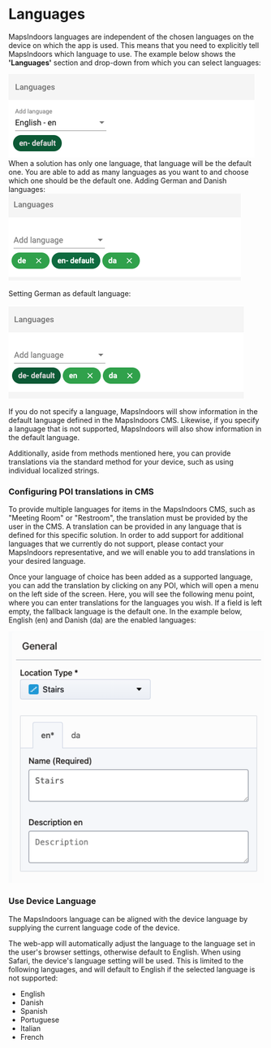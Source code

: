 # Languages

MapsIndoors languages are independent of the chosen languages on the device on which the app is used. This means that you need to explicitly tell MapsIndoors which language to use.
The example below shows the **'Languages'** section and drop-down from which you can select languages:
<div>
    <img src="../../../.gitbook/assets/languages-default-view.png" alt="">
</div>
When a solution has only one language, that language will be the default one. You are able to add as many languages as you want to and choose which one should be the default one.
Adding German and Danish languages:

<div>
    <img src="../../../.gitbook/assets/languages-adding-languages.png" alt="">
</div>

Setting German as default language:

<div>
    <img src="../../../.gitbook/assets/languages-setting-default-language.png" alt="">
</div>

If you do not specify a language, MapsIndoors will show information in the default language defined in the MapsIndoors CMS. Likewise, if you specify a language that is not supported, MapsIndoors will also show information in the default language.

Additionally, aside from methods mentioned here, you can provide translations via the standard method for your device, such as using individual localized strings.

### Configuring POI translations in CMS[​](https://docs.mapsindoors.com/display-language#configuring-poi-translations-in-cms) <a href="#configuring-poi-translations-in-cms" id="configuring-poi-translations-in-cms"></a>

To provide multiple languages for items in the MapsIndoors CMS, such as "Meeting Room" or "Restroom", the translation must be provided by the user in the CMS. A translation can be provided in any language that is defined for this specific solution. In order to add support for additional languages that we currently do not support, please contact your MapsIndoors representative, and we will enable you to add translations in your desired language.

Once your language of choice has been added as a supported language, you can add the translation by clicking on any POI, which will open a menu on the left side of the screen. Here, you will see the following menu point, where you can enter translations for the languages you wish. If a field is left empty, the fallback language is the default one. In the example below, English (en) and Danish (da) are the enabled languages:

<div>
    <img src="../../../.gitbook/assets/languages-english-danish-enabled.png" alt="">
</div>

### Use Device Language[​](https://docs.mapsindoors.com/display-language#use-device-language) <a href="#use-device-language" id="use-device-language"></a>

The MapsIndoors language can be aligned with the device language by supplying the current language code of the device.

The web-app will automatically adjust the language to the language set in the user's browser settings, otherwise default to English. When using Safari, the device's language setting will be used. This is limited to the following languages, and will default to English if the selected language is not supported:

* English
* Danish
* Spanish
* Portuguese
* Italian
* French
